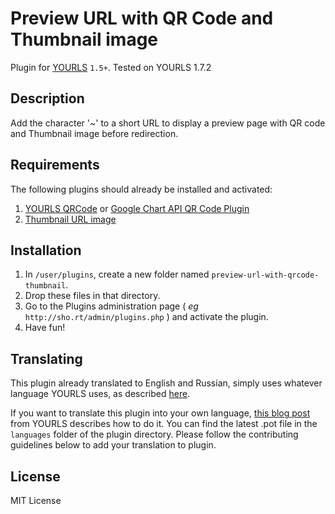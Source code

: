 # Preview URL with QR Code and Thumbnail image

Plugin for [YOURLS](http://yourls.org) `1.5+`. Tested on YOURLS 1.7.2

Description
-----------
Add the character '~' to a short URL to display a preview page with QR code and Thumbnail image before redirection.

Requirements
-----------
The following plugins should already be installed and activated:
1. [YOURLS QRCode](https://github.com/seandrickson/YOURLS-QRCode-Plugin) or [Google Chart API QR Code Plugin](https://github.com/YOURLS/YOURLS/wiki/Plugin-%3D-QRCode-ShortURL)
2. [Thumbnail URL image](https://github.com/stevecohenfr/yourls-thumbnail-url)

Installation
------------
1. In `/user/plugins`, create a new folder named `preview-url-with-qrcode-thumbnail`.
2. Drop these files in that directory.
4. Go to the Plugins administration page ( *eg* `http://sho.rt/admin/plugins.php` ) and activate the plugin.
5. Have fun!

Translating
-----------
This plugin already translated to English and Russian, simply uses whatever language YOURLS uses, as described [here](https://github.com/YOURLS/YOURLS/wiki/YOURLS-in-your-language#install-yourls-in-your-language).

If you want to translate this plugin into your own language, [this blog post](http://blog.yourls.org/2013/02/workshop-how-to-create-your-own-translation-file-for-yourls/) from YOURLS describes how to do it. You can find the latest .pot file in the `languages` folder of the plugin directory. Please follow the contributing guidelines below to add your translation to plugin.


License
-------
MIT License
